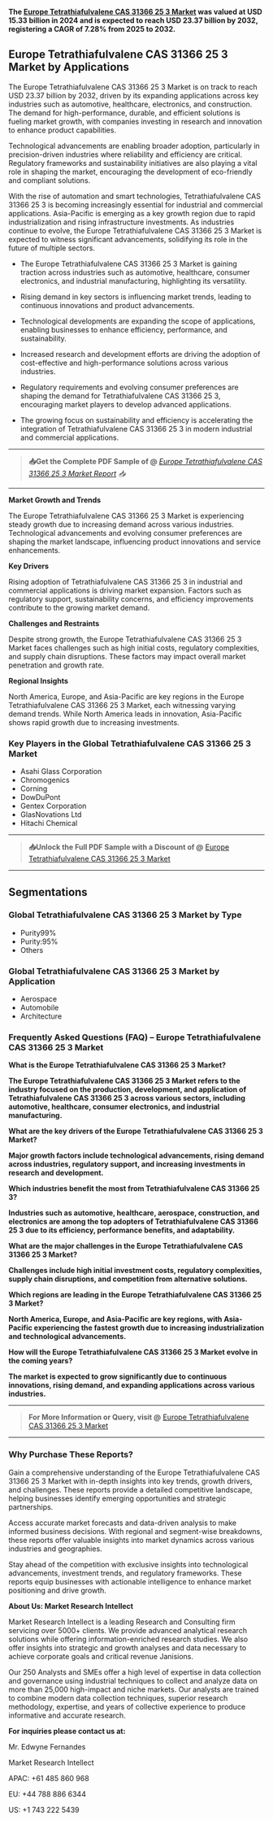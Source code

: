 <p><strong>The <a href="https://www.marketresearchintellect.com/download-sample/?rid=1080550&amp;utm_source=Pulse-April-Europe&amp;utm_medium=852">Europe Tetrathiafulvalene CAS 31366 25 3 Market</a> was valued at USD 15.33 billion in 2024 and is expected to reach USD 23.37 billion by 2032, registering a CAGR of 7.28% from 2025 to 2032.</strong></p><h2>Europe Tetrathiafulvalene CAS 31366 25 3 Market by Applications&nbsp;</h2><p><p>The Europe Tetrathiafulvalene CAS 31366 25 3 Market is on track to reach USD 23.37 billion by 2032, driven by its expanding applications across key industries such as automotive, healthcare, electronics, and construction. The demand for high-performance, durable, and efficient solutions is fueling market growth, with companies investing in research and innovation to enhance product capabilities.</p><p>Technological advancements are enabling broader adoption, particularly in precision-driven industries where reliability and efficiency are critical. Regulatory frameworks and sustainability initiatives are also playing a vital role in shaping the market, encouraging the development of eco-friendly and compliant solutions.</p><p>With the rise of automation and smart technologies, Tetrathiafulvalene CAS 31366 25 3 is becoming increasingly essential for industrial and commercial applications. Asia-Pacific is emerging as a key growth region due to rapid industrialization and rising infrastructure investments. As industries continue to evolve, the Europe Tetrathiafulvalene CAS 31366 25 3 Market is expected to witness significant advancements, solidifying its role in the future of multiple sectors.</p></p><ul><li><p>The Europe Tetrathiafulvalene CAS 31366 25 3 Market is gaining traction across industries such as automotive, healthcare, consumer electronics, and industrial manufacturing, highlighting its versatility.</p></li><li><p>Rising demand in key sectors is influencing market trends, leading to continuous innovations and product advancements.</p></li><li><p>Technological developments are expanding the scope of applications, enabling businesses to enhance efficiency, performance, and sustainability.</p></li><li><p>Increased research and development efforts are driving the adoption of cost-effective and high-performance solutions across various industries.</p></li><li><p>Regulatory requirements and evolving consumer preferences are shaping the demand for Tetrathiafulvalene CAS 31366 25 3, encouraging market players to develop advanced applications.</p></li><li><p>The growing focus on sustainability and efficiency is accelerating the integration of Tetrathiafulvalene CAS 31366 25 3 in modern industrial and commercial applications.</p></li></ul><hr /><blockquote><p><strong><span class="font-[700]">📥Get the Complete PDF Sample of @ </span></strong><em><span class="font-[700]"><a href="https://www.marketresearchintellect.com/download-sample/?rid=1080550&amp;utm_source=Pulse-April-Europe&amp;utm_medium=852" target="_blank" data-tracking-control-name="article-ssr-frontend-pulse_little-text-block" data-tracking-will-navigate="" data-test-link="">Europe Tetrathiafulvalene CAS 31366 25 3 Market Report</a>&nbsp;📥</span></em></p></blockquote><hr /><p class="" data-start="77" data-end="360"><strong data-start="77" data-end="105">Market Growth and Trends</strong></p><p class="" data-start="77" data-end="360">The Europe Tetrathiafulvalene CAS 31366 25 3 Market is experiencing steady growth due to increasing demand across various industries. Technological advancements and evolving consumer preferences are shaping the market landscape, influencing product innovations and service enhancements.</p><p class="" data-start="362" data-end="606"><strong data-start="362" data-end="377">Key Drivers</strong></p><p class="" data-start="362" data-end="606">Rising adoption of Tetrathiafulvalene CAS 31366 25 3 in industrial and commercial applications is driving market expansion. Factors such as regulatory support, sustainability concerns, and efficiency improvements contribute to the growing market demand.</p><p class="" data-start="608" data-end="849"><strong data-start="608" data-end="637">Challenges and Restraints</strong></p><p class="" data-start="608" data-end="849">Despite strong growth, the Europe Tetrathiafulvalene CAS 31366 25 3 Market faces challenges such as high initial costs, regulatory complexities, and supply chain disruptions. These factors may impact overall market penetration and growth rate.</p><p class="" data-start="851" data-end="1095"><strong data-start="851" data-end="872">Regional Insights</strong></p><p class="" data-start="851" data-end="1095">North America, Europe, and Asia-Pacific are key regions in the Europe Tetrathiafulvalene CAS 31366 25 3 Market, each witnessing varying demand trends. While North America leads in innovation, Asia-Pacific shows rapid growth due to increasing investments.</p><p><h3>Key Players in the Global Tetrathiafulvalene CAS 31366 25 3 Market </h3><ul><li>Asahi Glass Corporation</li><li> Chromogenics</li><li> Corning</li><li> DowDuPont</li><li> Gentex Corporation</li><li> GlasNovations Ltd</li><li> Hitachi Chemical</li></ul></p><hr /><blockquote><p><strong>📥Unlock the Full PDF Sample with a Discount of @</strong> <a href="https://www.marketresearchintellect.com/ask-for-discount/?rid=1080550&amp;utm_source=Pulse-April-Europe&amp;utm_medium=852">Europe Tetrathiafulvalene CAS 31366 25 3 Market</a></p></blockquote><hr /><p><h2>Segmentations</h2><h3>Global Tetrathiafulvalene CAS 31366 25 3 Market by Type</h3><ul><li>Purity99%</li><li>Purity:95%</li><li>Others</li></ul><h3>Global Tetrathiafulvalene CAS 31366 25 3 Market by Application</h3><ul><li>Aerospace</li><li>Automobile</li><li>Architecture</li></ul></p><h3><strong>Frequently Asked Questions (FAQ) &ndash; Europe Tetrathiafulvalene CAS 31366 25 3 Market</strong></h3><p><strong>What is the Europe Tetrathiafulvalene CAS 31366 25 3 Market?</strong></p><p><strong>The Europe Tetrathiafulvalene CAS 31366 25 3 Market refers to the industry focused on the production, development, and application of Tetrathiafulvalene CAS 31366 25 3 across various sectors, including automotive, healthcare, consumer electronics, and industrial manufacturing.</strong></p><p><strong>What are the key drivers of the Europe Tetrathiafulvalene CAS 31366 25 3 Market?</strong></p><p><strong>Major growth factors include technological advancements, rising demand across industries, regulatory support, and increasing investments in research and development.</strong></p><p><strong>Which industries benefit the most from Tetrathiafulvalene CAS 31366 25 3?</strong></p><p><strong>Industries such as automotive, healthcare, aerospace, construction, and electronics are among the top adopters of Tetrathiafulvalene CAS 31366 25 3 due to its efficiency, performance benefits, and adaptability.</strong></p><p><strong>What are the major challenges in the Europe Tetrathiafulvalene CAS 31366 25 3 Market?</strong></p><p><strong>Challenges include high initial investment costs, regulatory complexities, supply chain disruptions, and competition from alternative solutions.</strong></p><p><strong>Which regions are leading in the Europe Tetrathiafulvalene CAS 31366 25 3 Market?</strong></p><p><strong>North America, Europe, and Asia-Pacific are key regions, with Asia-Pacific experiencing the fastest growth due to increasing industrialization and technological advancements.</strong></p><p><strong>How will the Europe Tetrathiafulvalene CAS 31366 25 3 Market evolve in the coming years?</strong></p><p><strong>The market is expected to grow significantly due to continuous innovations, rising demand, and expanding applications across various industries.</strong></p><hr /><blockquote><p><span class="font-[700]"><strong>For More Information or Query, visit&nbsp;@</strong>&nbsp;</span><span class="font-[700]"><a href="https://www.marketresearchintellect.com/product/tetrathiafulvalene-cas-31366-25-3-market/?utm_source=Linkedin&utm_medium=852" target="_blank" data-tracking-control-name="article-ssr-frontend-pulse_little-text-block" data-tracking-will-navigate="" data-test-link="">Europe Tetrathiafulvalene CAS 31366 25 3 Market</a></span></p></blockquote><hr /><h3><strong data-start="0" data-end="31">Why Purchase These Reports?</strong></h3><p class="" data-start="35" data-end="297">Gain a comprehensive understanding of the Europe Tetrathiafulvalene CAS 31366 25 3 Market with in-depth insights into key trends, growth drivers, and challenges. These reports provide a detailed competitive landscape, helping businesses identify emerging opportunities and strategic partnerships.</p><p class="" data-start="299" data-end="540">Access accurate market forecasts and data-driven analysis to make informed business decisions. With regional and segment-wise breakdowns, these reports offer valuable insights into market dynamics across various industries and geographies.</p><p class="" data-start="542" data-end="784">Stay ahead of the competition with exclusive insights into technological advancements, investment trends, and regulatory frameworks. These reports equip businesses with actionable intelligence to enhance market positioning and drive growth.</p><p><strong><span class="font-[700]">About Us: Market Research Intellect</span></strong></p><p><span class="">Market Research Intellect is a leading Research and Consulting firm servicing over 5000+ clients. We provide advanced analytical research solutions while offering information-enriched research studies.&nbsp;</span>We also offer insights into strategic and growth analyses and data necessary to achieve corporate goals and critical revenue Janisions.</p><p><span class="">Our 250 Analysts and SMEs offer a high level of expertise in data collection and governance using industrial techniques to collect and analyze data on more than 25,000 high-impact and niche markets. Our analysts are trained to combine modern data collection techniques, superior research methodology, expertise, and years of collective experience to produce informative and accurate research.</span></p><p><strong>For inquiries please contact us at:</strong></p><p>Mr. Edwyne Fernandes</p><p>Market Research Intellect</p><p>APAC: +61 485 860 968</p><p>EU: +44 788 886 6344</p><p>US: +1 743 222 5439</p>